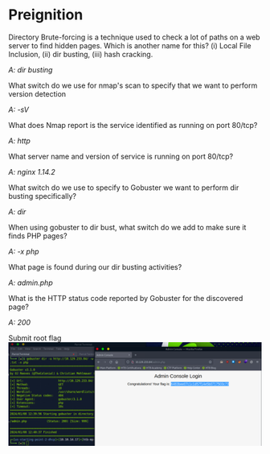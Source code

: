 Preignition
===========================

Directory Brute-forcing is a technique used to check a lot of paths on a web server to find hidden pages. Which is another name for this? (i) Local File Inclusion, (ii) dir busting, (iii) hash cracking. 

_A: dir busting_

What switch do we use for nmap's scan to specify that we want to perform version detection 

_A: -sV_

What does Nmap report is the service identified as running on port 80/tcp? 

_A: http_

What server name and version of service is running on port 80/tcp? 

_A: nginx 1.14.2_

What switch do we use to specify to Gobuster we want to perform dir busting specifically? 

_A: dir_

When using gobuster to dir bust, what switch do we add to make sure it finds PHP pages? 

_A: -x php_

What page is found during our dir busting activities? 

_A: admin.php_

What is the HTTP status code reported by Gobuster for the discovered page? 

_A: 200_

 Submit root flag 
 <br>
 <img src="https://github.com/5cr1ptK1dd133/HackTheBox_walktroughs/blob/main/Starting_Point/Tier_0/Preignition/screenshots/Captura%20de%20tela%20de%202024-01-08%2009-44-49.png?raw=true">
